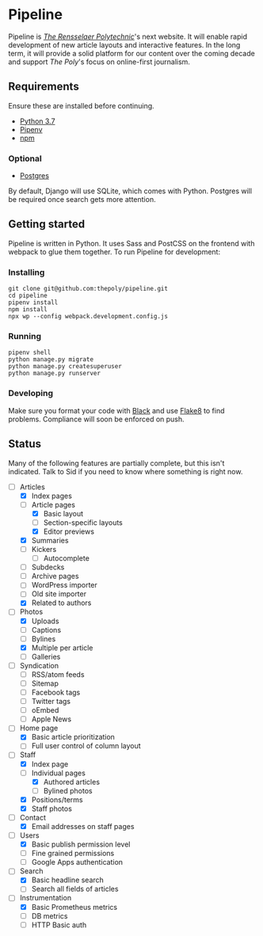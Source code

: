 # Pipeline

Pipeline is [_The Rensselaer Polytechnic_](https://poly.rpi.edu)'s next
website. It will enable rapid development of new article layouts and
interactive features. In the long term, it will provide a solid platform for
our content over the coming decade and support _The Poly_'s focus on
online-first journalism.

## Requirements

Ensure these are installed before continuing.

- [Python 3.7](https://www.python.org)
- [Pipenv](https://docs.pipenv.org)
- [npm](https://www.npmjs.com/get-npm)

### Optional

- [Postgres](https://www.postgresql.org)

By default, Django will use SQLite, which comes with Python. Postgres will be required once search gets more attention.

## Getting started

Pipeline is written in Python. It uses Sass and PostCSS on the frontend with webpack to glue them together. To
run Pipeline for development:

### Installing

```
git clone git@github.com:thepoly/pipeline.git
cd pipeline
pipenv install
npm install
npx wp --config webpack.development.config.js
```

### Running

```
pipenv shell
python manage.py migrate
python manage.py createsuperuser
python manage.py runserver
```

### Developing

Make sure you format your code with [Black](https://github.com/ambv/black) and use [Flake8](http://flake8.pycqa.org/en/latest/) to find problems. Compliance will soon be enforced on push.

## Status

Many of the following features are partially complete, but this isn't indicated. Talk to Sid if you need to know where something is right now.

- [ ] Articles
  - [x] Index pages
  - [ ] Article pages
    - [x] Basic layout
    - [ ] Section-specific layouts
    - [x] Editor previews
  - [x] Summaries
  - [ ] Kickers
    - [ ] Autocomplete
  - [ ] Subdecks
  - [ ] Archive pages
  - [ ] WordPress importer
  - [ ] Old site importer
  - [x] Related to authors
- [ ] Photos
  - [x] Uploads
  - [ ] Captions
  - [ ] Bylines
  - [x] Multiple per article
  - [ ] Galleries
- [ ] Syndication
  - [ ] RSS/atom feeds
  - [ ] Sitemap
  - [ ] Facebook tags
  - [ ] Twitter tags
  - [ ] oEmbed
  - [ ] Apple News
- [ ] Home page
  - [x] Basic article prioritization
  - [ ] Full user control of column layout
- [ ] Staff
  - [x] Index page
  - [ ] Individual pages
    - [x] Authored articles
    - [ ] Bylined photos
  - [x] Positions/terms
  - [x] Staff photos
- [ ] Contact
  - [x] Email addresses on staff pages
- [ ] Users
  - [x] Basic publish permission level
  - [ ] Fine grained permissions
  - [ ] Google Apps authentication
- [ ] Search
  - [x] Basic headline search
  - [ ] Search all fields of articles
- [ ] Instrumentation
  - [x] Basic Prometheus metrics
  - [ ] DB metrics
  - [ ] HTTP Basic auth
